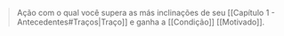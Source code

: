 > Ação com o qual você supera as más inclinações de seu [[Capítulo 1 - Antecedentes#Traços|Traço]] e ganha a [[Condição]] [[Motivado]].
